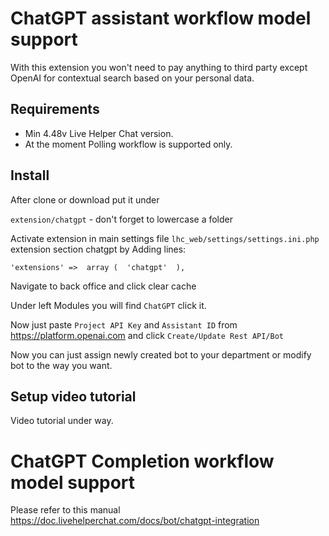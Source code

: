 # ChatGPT assistant workflow model support

With this extension you won't need to pay anything to third party except OpenAI for contextual search based on your personal data.

## Requirements

* Min 4.48v Live Helper Chat version.
* At the moment Polling workflow is supported only.

## Install

After clone or download put it under

`extension/chatgpt` - don't forget to lowercase a folder

Activate extension in main settings file `lhc_web/settings/settings.ini.php` extension section chatgpt by Adding lines:

```
'extensions' =>  array (  'chatgpt'  ),
```

Navigate to back office and click clear cache

Under left Modules you will find `ChatGPT` click it. 

Now just paste `Project API Key` and `Assistant ID` from https://platform.openai.com and click `Create/Update Rest API/Bot`

Now you can just assign newly created bot to your department or modify bot to the way you want.

## Setup video tutorial

Video tutorial under way.

# ChatGPT Completion workflow model support

Please refer to this manual https://doc.livehelperchat.com/docs/bot/chatgpt-integration 